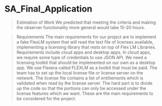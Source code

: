 # SA_Final_Application

> Estimation of Work
    We predicted that meeting the criteria and making the observer functionality more general would take 15-20 hours.

> Requirements
    The main requirements for our project are to implement a fake FlexLM system that will read the text file of licenses available, implementing a licensing library that rests on top of Flex LM Libraries. Requirements include cloud apps and desktop apps. In cloud apps, we require some type of credentials to use JSON API. We need a licensing toolkit that should be implemented on our own as a desktop app. We use Flexera called FLEXLM as a toolkit that must be paid. The team has to set up the local license file or license server on the network. The license file contains a list of entitlements which is validated when read by the license server. The hard part is to divide up the code so that the portions can only be accessed under the license features which we want. These are the main requirements to be considered for the project.
